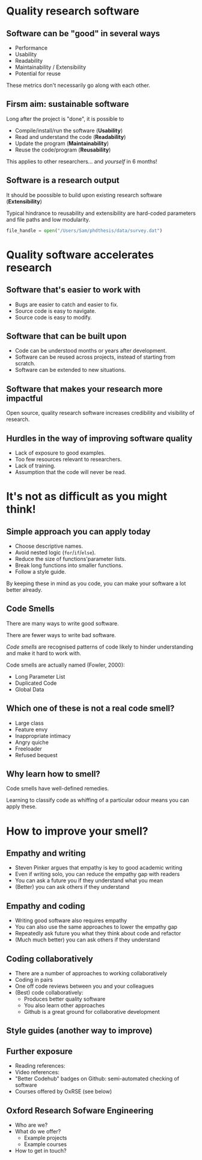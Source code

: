 # Quality research software

## Software can be "good" in several ways

-   Performance
-   Usability
-   Readability
-   Maintainability / Extensibility
-   Potential for reuse

These metrics don't necessarily go along with each other.

## Firsm aim: sustainable software

Long after the project is "done", it is possible to

-   Compile/install/run the software (**Usability**)
-   Read and understand the code (**Readability**)
-   Update the program (**Maintainability**)
-   Reuse the code/program (**Reusability**)

This applies to other researchers... and *yourself* in 6 months!

## Software is a research output

It should be poossible to build upon existing research software (**Extensibility**)

Typical hindrance to reusability and extensibility are hard-coded parameters and file paths and low modularity.

```python
file_handle = open("/Users/Sam/phdthesis/data/survey.dat")
```

# Quality software accelerates research

## Software that's easier to work with

-   Bugs are easier to catch and easier to fix.
-   Source code is easy to navigate.
-   Source code is easy to modify.

## Software that can be built upon

-   Code can be understood months or years after development.
-   Software can be reused across projects, instead of starting from scratch.
-   Software can be extended to new situations.

## Software that makes your research more impactful

Open source, quality research software increases credibility and visibility of research.

## Hurdles in the way of improving software quality

-   Lack of exposure to good examples.
-   Too few resources relevant to researchers.
-   Lack of training.
-   Assumption that the code will never be read.

# It's not as difficult as you might think!

## Simple approach you can apply today

-   Choose descriptive names.
-   Avoid nested logic (`for`/`if`/`else`).
-   Reduce the size of functions'parameter lists.
-   Break long functions into smaller functions.
-   Follow a style guide.

By keeping these in mind as you code, you can make your software a lot
better already.

## Code Smells

There are many ways to write good software.

There are fewer ways to write bad software.

*Code smells* are recognised patterns of code likely to hinder understanding and make it hard to work with.

Code smells are actually named (Fowler, 2000):

-   Long Parameter List
-   Duplicated Code
-   Global Data

## Which one of these is not a real code smell?

* Large class
* Feature envy
* Inappropriate intimacy
* Angry quiche
* Freeloader
* Refused bequest

## Why learn how to smell?

Code smells have well-defined remedies.

Learning to classify code as whiffing of a particular odour means you can apply these.

# How to improve your smell?

## Empathy and writing

* Steven Pinker argues that empathy is key to good academic writing
* Even if writing solo, you can reduce the empathy gap with readers
* You can ask a future you if they understand what you mean
* (Better) you can ask others if they understand

## Empathy and coding

* Writing good software also requires empathy
* You can also use the same approaches to lower the empathy gap
* Repeatedly ask future you what they think about code and refactor
* (Much much better) you can ask others if they understand

## Coding collaboratively

* There are a number of approaches to working collaboratively
* Coding in pairs
* One off code reviews between you and your colleagues
* (Best) code collaboratively:
  * Produces better quality software
  * You also learn other approaches
  * Github is a great ground for collaborative development

## Style guides (another way to improve)

## Further exposure

* Reading references:
* Video references:
* "Better Codehub" badges on Github: semi-automated checking of software
* Courses offered by OxRSE (see below)

## Oxford Research Sofware Engineering

* Who are we?
* What do we offer?
  * Example projects
  * Example courses
* How to get in touch?
